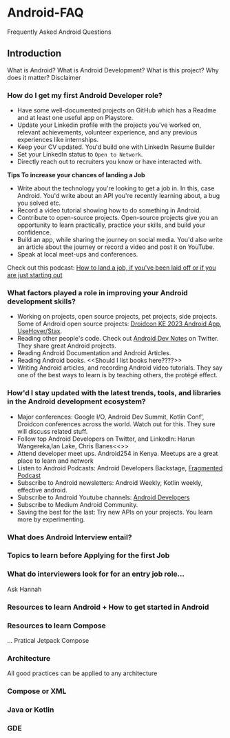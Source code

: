 # Android-FAQ
Frequently Asked Android Questions

## Introduction
What is Android? 
What is Android Development?
What is this project?
Why does it matter?
Disclaimer

### How do I get my first Android Developer role?
- Have some well-documented projects on GitHub which has a Readme and at least one useful app on Playstore.
- Update your Linkedin profile with the projects you've worked on, relevant achievements,  volunteer experience, and any previous experiences like internships. 
- Keep your CV updated. You'd build one with LinkedIn Resume Builder
- Set your LinkedIn status to `Open to Network`. 
- Directly reach out to recruiters you know or have interacted with. 

**Tips To increase your chances of landing a Job**
- Write about the technology you're looking to get a job in. In this, case Android. You'd write about an API you're recently learning about, a bug you solved etc. 
- Record a video tutorial showing how to do something in Android. 
- Contribute to open-source projects. Open-source projects give you an opportunity to learn practically,  practice your skills, and build your confidence.
- Build an app, while sharing the journey on social media. You'd also write an article about the journey or record a video and post it on YouTube.
- Speak at local meet-ups and conferences.

Check out this podcast: [How to land a job, if you've been laid off or if you are just starting out](https://fragmentedpodcast.com/episodes/238)

### What factors played a role in improving your Android development skills?
- Working on projects, open source projects, pet projects, side projects. Some of Android open source projects: [Droidcon KE 2023 Android App](https://github.com/droidconKE/droidconKE2023Android), [UseHover/Stax](https://github.com/UseHover/Stax). 
- Reading other people's code. Check out [Android Dev Notes](https://twitter.com/androiddevnotes) on Twitter. They share great Android projects. 
- Reading Android Documentation and Android Articles. 
- Reading Android books. 
<<Should I list books here????>> 
- Writing Android articles, and recording Android video tutorials. They say one of the best ways to learn is by teaching others, the protégé effect. 

### How'd I stay updated with the latest trends, tools, and libraries in the Android development ecosystem?
- Major conferences: Google I/O, Android Dev Summit, Kotlin Conf', Droidcon conferences across the world. Watch out for this. They sure will discuss related stuff.
- Follow top Android Developers on Twitter, and LinkedIn: Harun Wangereka,Ian Lake, Chris Banes<<<Add to the list... I have to put the ones who stand out for me>>> 
- Attend developer meet ups. Android254 in Kenya. Meetups are a great place to learn and network
- Listen to Android Podcasts: Android Developers Backstage, [Fragmented Podcast](https://fragmentedpodcast.com)
- Subscribe to Android newsletters: Android Weekly, Kotlin weekly, effective android. 
- Subscribe  to Android Youtube channels: [Android Developers](https://www.youtube.com/@AndroidDevelopers)
- Subscribe to Medium Android Community.
- Saving the best for the last: Try new APIs on your projects. You learn more by experimenting. 

### What does Android Interview entail?

### Topics to learn before Applying for the first Job

### What do interviewers look for for an entry job role...
Ask Hannah

### Resources  to learn Android + How to get started in Android

### Resources to learn Compose
... Pratical Jetpack Compose

### Architecture
All good practices can be applied to any architecture


### Compose or XML

### Java or Kotlin

### GDE
